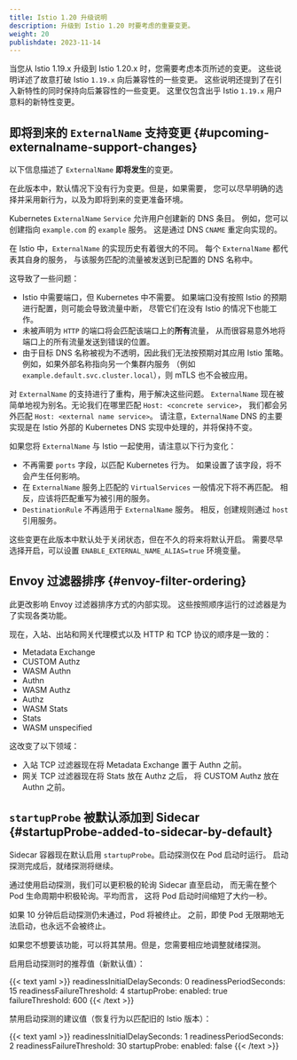 ```yaml
---
title: Istio 1.20 升级说明
description: 升级到 Istio 1.20 时要考虑的重要变更。
weight: 20
publishdate: 2023-11-14
---
```


当您从 Istio 1.19.x 升级到 Istio 1.20.x 时，您需要考虑本页所述的变更。
这些说明详述了故意打破 Istio `1.19.x` 向后兼容性的一些变更。
这些说明还提到了在引入新特性的同时保持向后兼容性的一些变更。
这里仅包含出乎 Istio `1.19.x` 用户意料的新特性变更。

## 即将到来的 `ExternalName` 支持变更 {#upcoming-externalname-support-changes}

以下信息描述了 `ExternalName` **即将发生**的变更。

在此版本中，默认情况下没有行为变更。但是，如果需要，
您可以尽早明确的选择并采用新行为，以及为即将到来的变更准备环境。

Kubernetes `ExternalName` `Service` 允许用户创建新的 DNS 条目。
例如，您可以创建指向 `example.com` 的 `example` 服务。
这是通过 DNS `CNAME` 重定向实现的。

在 Istio 中，`ExternalName` 的实现历史有着很大的不同。
每个 `ExternalName` 都代表其自身的服务，
与该服务匹配的流量被发送到已配置的 DNS 名称中。

这导致了一些问题：

* Istio 中需要端口，但 Kubernetes 中不需要。
  如果端口没有按照 Istio 的预期进行配置，则可能会导致流量中断，
  尽管它们在没有 Istio 的情况下也能工作。
* 未被声明为 `HTTP` 的端口将会匹配该端口上的**所有**流量，
  从而很容易意外地将端口上的所有流量发送到错误的位置。
* 由于目标 DNS 名称被视为不透明，因此我们无法按预期对其应用 Istio 策略。
  例如，如果外部名称指向另一个集群内服务
  （例如 `example.default.svc.cluster.local`），则 mTLS 也不会被应用。

对 `ExternalName` 的支持进行了重构，用于解决这些问题。
`ExternalName` 现在被简单地视为别名。无论我们在哪里匹配 `Host: <concrete service>`，
我们都会另外匹配 `Host: <external name service>`。
请注意，`ExternalName` DNS 的主要实现是在 Istio 外部的
Kubernetes DNS 实现中处理的，并将保持不变。

如果您将 `ExternalName` 与 Istio 一起使用，请注意以下行为变化：

* 不再需要 `ports` 字段，以匹配 Kubernetes 行为。
  如果设置了该字段，将不会产生任何影响。
* 在 `ExternalName` 服务上匹配的 `VirtualServices` 一般情况下将不再匹配。
  相反，应该将匹配重写为被引用的服务。
* `DestinationRule` 不再适用于 `ExternalName` 服务。
  相反，创建规则通过 `host` 引用服务。

这些变更在此版本中默认处于关闭状态，但在不久的将来将默认开启。
需要尽早选择开启，可以设置 `ENABLE_EXTERNAL_NAME_ALIAS=true` 环境变量。

## Envoy 过滤器排序 {#envoy-filter-ordering}

此更改影响 Envoy 过滤器排序方式的内部实现。
这些按照顺序运行的过滤器是为了实现各类功能。

现在，入站、出站和网关代理模式以及 HTTP 和 TCP 协议的顺序是一致的：

* Metadata Exchange
* CUSTOM Authz
* WASM Authn
* Authn
* WASM Authz
* Authz
* WASM Stats
* Stats
* WASM unspecified

这改变了以下领域：

* 入站 TCP 过滤器现在将 Metadata Exchange 置于 Authn 之前。
* 网关 TCP 过滤器现在将 Stats 放在 Authz 之后，
  将 CUSTOM Authz 放在 Authn 之前。

## `startupProbe` 被默认添加到 Sidecar {#startupProbe-added-to-sidecar-by-default}

Sidecar 容器现在默认启用 `startupProbe`。启动探测仅在 Pod 启动时运行。
启动探测完成后，就绪探测将继续。

通过使用启动探测，我们可以更积极的轮询 Sidecar 直至启动，
而无需在整个 Pod 生命周期中积极轮询。平均而言，
这将 Pod 启动时间缩短了大约一秒。

如果 10 分钟后启动探测仍未通过，Pod 将被终止。
之前，即使 Pod 无限期地无法启动，也永远不会被终止。

如果您不想要该功能，可以将其禁用。但是，您需要相应地调整就绪探测。

启用启动探测时的推荐值（新默认值）：

{{< text yaml >}}
readinessInitialDelaySeconds: 0
readinessPeriodSeconds: 15
readinessFailureThreshold: 4
startupProbe:
enabled: true
failureThreshold: 600
{{< /text >}}

禁用启动探测的建议值（恢复行为以匹配旧的 Istio 版本）：

{{< text yaml >}}
readinessInitialDelaySeconds: 1
readinessPeriodSeconds: 2
readinessFailureThreshold: 30
startupProbe:
enabled: false
{{< /text >}}
